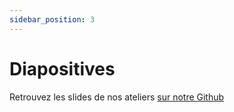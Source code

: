 ```yaml
---
sidebar_position: 3
---
```


# Diapositives

Retrouvez les slides de nos ateliers [sur notre Github](https://github.com/polycyber/workshops)